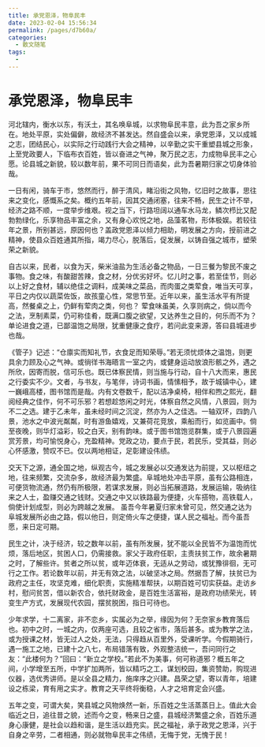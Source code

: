 ```yaml
---
title: 承党恩泽，物阜民丰
date: 2023-02-04 15:56:34
permalink: /pages/d7b60a/
categories:
  - 散文随笔
tags:
  - 
---
```

# 承党恩泽，物阜民丰

河北辖内，衡水以东，有沃土，其名唤阜城，以求物阜民丰意，此为吾之家乡所在。地处平原，实处偏僻，故经济不甚发达。然自盛会以来，承党恩泽，又以成城之志，团结民心，以实际之行动践行大会之精神，以辛勤之实干重塑县城之形象，上至党政要人，下临布衣百姓，皆以奋进之气神，聚万民之志，力成物阜民丰之心愿。论县城之新貌，较以数年前，果不可同日而语矣，此为吾暑期归家之切身体验哉。

一日有闲，骑车于市，悠然而行，醉于清风，睹沿街之风物，忆旧时之故事，思往来之变化，感慨系之矣。概约五年前，因其交通闭塞，往来不畅，民生之计不举，经济之路不顺，一度举步维艰。视之当下，行路坦阔以通车水马龙，鳞次栉比又配勃勃绿化，乐享物品丰富之余，又有身心欢悦之地，品藻茗物，形体极娱。若较往年之景，所别甚远，原因何也？盖政党恩泽以倾力相助，明发展之方向，授前进之精神，使县众百姓通其所指，竭力尽心，脱落后，促发展，以铸自强之城市，塑荣荣之新貌。

自古以来，民者，以食为天，柴米油盐为生活必备之物品，一日三餐为黎民不废之事物。食之味，有酸甜苦辣，食之材，分优劣好坏。忆儿时之事，若至佳节，则必以上好之食材，辅以绝佳之调料，成美味之菜品，而肉蛋之类荤食，唯当天可享，平日之内仅以蔬菜佐饭，故孩童心性，常思节至。近年以来，虽生活水平有所提高，然餐桌之上，仍鲜有荤肉之类，何也？ 荤食味虽美，久享则病之，倘以而今之法，烹制素菜，仍可称佳肴，既满口腹之欲望，又达养生之目的，何乐而不为？单论进食之道，已鄙温饱之局限，犹重健康之食疗，若问此变来源，答曰县城进步也哉。

《管子》记述：“仓廪实而知礼节，衣食足而知荣辱。”若无须忧烦体之温饱，则更具余力顾及心之气神。或徜徉书海晤言一室之内，或健身运动放浪形骸之外，遇之所欣，因寄而脱，信可乐也。既已体察民情，则当施与行动，自十八大而来，惠民之行委实不少。文者，与书友，与笔伴，诗词书画，情愫相予，故于城镇中心，建一巍峨高楼，图书馆而是哉。内有文卷数千，配以洁净桌椅，相伴和煦之熙光，翻阅经典之佳作，何不可乐邪？若想趁悠闲之时光，体察自然之风情，八景园，则为不二之选。建于乙未年，虽未经时间之沉淀，然亦为人之佳选。一轴双环，四韵八景，池水之中波光粼粼，时有游鱼嬉戏，又兼荷花竞放，乘船而行，如览画中。倘至夜晚，则华灯溢彩，较之白天，别有韵味。或于图书馆饱览群集，或于八景园遍赏芳景，均可愉悦身心，充盈精神。党政之功，要点于民，若民乐，受其益，则必心怀感激，赞叹不已。仅以两地相证，足彰建设伟绩。

交天下之源，通全国之地，纵观古今，城之发展必以交通发达为前提，又以枢纽之地，往来频繁，交流杂多，故经济最为繁盛。阜城地处冲击平原，虽有公路相连，可便货物流通，然仍有所极限，若谋求发展，则必当拓展道路，发展运输，吸纳往来之人士，盈赚交通之钱财。交通之中又以铁路最为便捷，火车搭物，高铁载人，倘使计划成型，则必为跨越之发展。 虽吾今年暑夏归家未曾可见，然交通之达为阜城发展所必由之路，假以他日，则定倚火车之便捷，谋人民之福祉。而今虽吾愿，来日定可期。 

民生之计，决于经济，较之数年以前，虽有所发展，犹不能以全民皆不为温饱而忧烦，落后地区，贫困人口，仍需接救。家父于政府任职，主责扶贫工作，故余暑期之时，了解些许。贫者之所以贫，或年迈体衰，无适从之劳动，或犹豫徘徊，无可行之工作。若论数年以前，并无有效之法，以破坚冰之局。然据吾了解，扶贫已为政府之主任，攻坚克难，细化职责，实施精准帮扶，以期百姓可切实获益。走访乡村，慰问贫苦，借以新农合，依托财政金，是百姓生活富裕，是政府功绩荣光，转变生产方式，发展现代农园，摆贫脱困，指日可待也。

少年求学，十二离家，非不恋乡，实属必为之举，缘因为何？无奈家乡教育落后也。初中之时，一城之内，仅两座可选，且较之省市，落后甚多。或为教学之法，或为授课之材，皆无过人之处，无法，只得趋从百里外，受课听学。今假期骑行，遇一施工之地，已建十之八七，布局错落有致，外观整洁统一，吾问同行之友：“此楼何为？”回曰：“新立之学校。”若此不为美事，何可称道邪？概五年之间，小学增至五所，中学扩加两所，皆以精巧之工，谋划校园，集资赞助，购现进仪器，选优秀讲师。是以全县之精力，施庠序之兴建。昌荣之望，寄以青年，培建设之栋梁，育有用之实才。教育之天平终将衡稳，人才之培育定会兴盛。

五年之变，可谓大矣，笑县城之风物焕然一新，乐百姓之生活蒸蒸日上。值此大会临近之日，追往昔之貌，述而今之变，畅来日之盛，县城经济繁盛之余，百姓乐道身心康健，是社会以趋和谐，是生活以趋充实。民之福祉，承于政党之恩泽，兴于自身之辛劳，二者相通，则必就物阜民丰之伟绩，无悔于党，无愧于民！